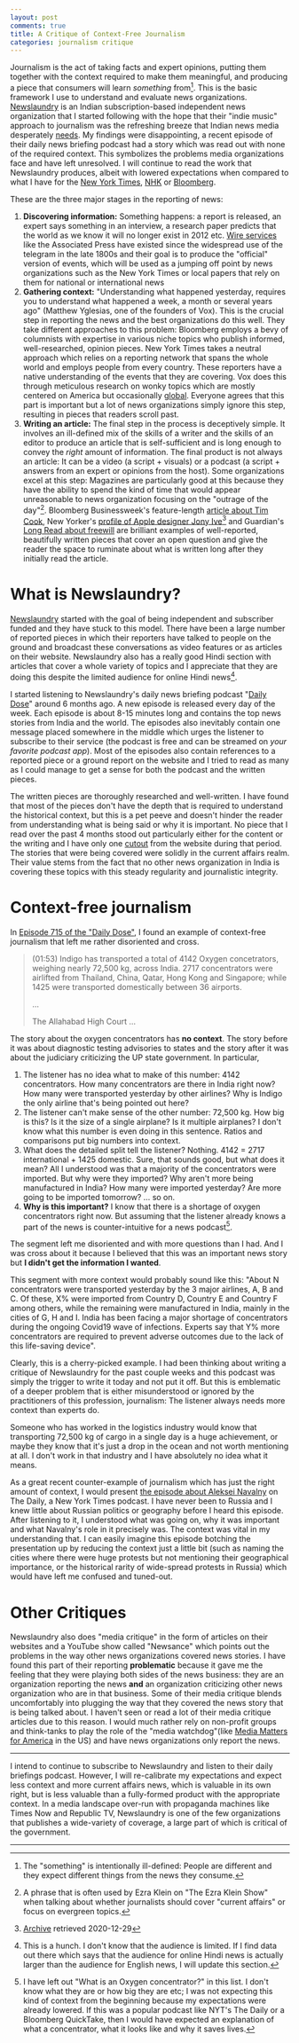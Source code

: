 ```yaml
---
layout: post
comments: true
title: A Critique of Context-Free Journalism
categories: journalism critique
---
```


Journalism is the act of taking facts and expert opinions, putting them together with the context
required to make them meaningful, and producing a piece that consumers will learn _something_
from[^1]. This is the basic framework I use to understand and evaluate news
organizations. [Newslaundry](https://www.Newslaundry.com/) is an Indian subscription-based independent news organization that I
started following with the hope that their "indie music" approach to journalism was the refreshing
breeze that Indian news media desperately [needs](https://www.youtube.com/watch?v=XK7y3OsKQzY). My findings were disappointing, a recent episode of
their daily news briefing podcast had a story which was read out with none of the required
context. This symbolizes the problems media organizations face and have left unresolved. I will
continue to read the work that Newslaundry produces, albeit with lowered expectations when compared
to what I have for the [New York Times](https://www.nytimes.com/), [NHK](https://www3.nhk.or.jp/news/) or [Bloomberg](https://www.bloomberg.com/).

<!--more-->

These are the three major stages in the reporting of news:

1.  **Discovering information:** Something happens: a report is released, an expert says something in
    an interview, a research paper predicts that the world as we know it will no longer exist in 2012
    etc. [Wire services](https://assignmenteditor.com/news-wires/) like the Associated Press have existed since the widespread use of the
    telegram in the late 1800s and their goal is to produce the "official" version of events, which
    will be used as a jumping off point by news organizations such as the New York Times or local
    papers that rely on them for national or international news
2.  **Gathering context:** "Understanding what happened yesterday, requires you to understand what
    happened a week, a month or several years ago" (Matthew Yglesias, one of the founders of
    Vox). This is the crucial step in reporting the news and the best organizations do this
    well. They take different approaches to this problem: Bloomberg employs a bevy of columnists with
    expertise in various niche topics who publish informed, well-researched, opinion pieces. New York
    Times takes a neutral approach which relies on a reporting network that spans the whole world and
    employs people from every country. These reporters have a native understanding of the events that
    they are covering. Vox does this through meticulous research on wonky topics which are mostly
    centered on America but occasionally [global](https://www.youtube.com/watch?v=2yzMUs3badc). Everyone agrees that this part is important but a
    lot of news organizations simply ignore this step, resulting in pieces that readers scroll past.
3.  **Writing an article:** The final step in the process is deceptively simple. It involves an
    ill-defined mix of the skills of a writer and the skills of an editor to produce an article that
    is self-sufficient and is long enough to convey the _right_ amount of information. The final
    product is not always an article: It can be a video (a script + visuals) or a podcast (a script +
    answers from an expert or opinions from the host). Some organizations excel at this step:
    Magazines are particularly good at this because they have the ability to spend the kind of time
    that would appear unreasonable to news organization focusing on the "outrage of the
    day"[^2]. Bloomberg Businessweek's feature-length [article about Tim Cook](https://www.bloomberg.com/news/features/2021-02-09/this-is-how-tim-cook-transformed-apple-aapl-after-steve-jobs), New Yorker's [profile
    of Apple designer Jony Ive](https://www.newyorker.com/magazine/2015/02/23/shape-things-come)[^3] and Guardian's [Long Read about freewill](https://www.theguardian.com/news/2021/apr/27/the-clockwork-universe-is-free-will-an-illusion) are brilliant examples
    of well-reported, beautifully written pieces that cover an open question and give the reader the
    space to ruminate about what is written long after they initially read the article.


# What is Newslaundry?

[Newslaundry](https://www.Newslaundry.com/) started with the goal of being independent and subscriber funded and they have stuck to
this model. There have been a large number of reported pieces in which their reporters have talked
to people on the ground and broadcast these conversations as video features or as articles on their
website. Newslaundry also has a really good Hindi section with articles that cover a whole variety
of topics and I appreciate that they are doing this despite the limited audience for online Hindi
news[^4].

I started listening to Newslaundry's daily news briefing podcast "[Daily Dose](https://www.Newslaundry.com/podcast/daily-dose)" around 6 months ago. A
new episode is released every day of the week. Each episode is about 8-15 minutes long and contains
the top news stories from India and the world. The episodes also inevitably contain one message
placed somewhere in the middle which urges the listener to subscribe to their service (the podcast
is free and can be streamed on _your favorite podcast app_). Most of the episodes also contain
references to a reported piece or a ground report on the website and I tried to read as many as I
could manage to get a sense for both the podcast and the written pieces.

The written pieces are thoroughly researched and well-written. I have found that most of the pieces
don't have the depth that is required to understand the historical context, but this is a pet peeve
and doesn't hinder the reader from understanding what is being said or why it is important. No piece
that I read over the past 4 months stood out particularly either for the content or the writing and
I have only one [cutout](https://cutouts.siddharthkannan.in/article/503) from the website during that period. The stories that were being covered were
solidly in the current affairs realm. Their value stems from the fact that no other news
organization in India is covering these topics with this steady regularity and journalistic
integrity.


# Context-free journalism

In [Episode 715 of the "Daily Dose"](https://www.Newslaundry.com/2021/05/05/daily-dose-ep-715-sc-strikes-down-maratha-quota-covid-updates-oxygen-shortage-in-karnataka), I found an example of context-free journalism that left me
rather disoriented and cross.

> (01:53) Indigo has transported a total of 4142 Oxygen concetrators, weighing nearly 72,500 kg, across
> India. 2717 concentrators were airlifted from Thailand, China, Qatar, Hong Kong and Singapore; while
> 1425 were transported domestically between 36 airports.
>
> &#x2026;
>
> The Allahabad High Court &#x2026;

The story about the oxygen concentrators has **no context**. The story before it was about diagnostic
testing advisories to states and the story after it was about the judiciary criticizing the UP state
government. In particular,

1.  The listener has no idea what to make of this number: 4142 concentrators. How many concentrators
    are there in India right now? How many were transported yesterday by other airlines? Why is
    Indigo the only airline that's being pointed out here?
2.  The listener can't make sense of the other number: 72,500 kg. How big is this? Is it the size of
    a single airplane? Is it multiple airplanes? I don't know what this number is even doing in this
    sentence. Ratios and comparisons put big numbers into context.
3.  What does the detailed split tell the listener? Nothing. 4142 = 2717 international + 1425
    domestic. Sure, that sounds good, but what does it mean? All I understood was that a majority of
    the concentrators were imported. But why were they imported? Why aren't more being manufactured
    in India? How many were imported yesterday? Are more going to be imported tomorrow? &#x2026; so on.
4.  **Why is this important?** I know that there is a shortage of oxygen concentrators right now. But
    assuming that the listener already knows a part of the news is counter-intuitive for a news
    podcast[^5].

The segment left me disoriented and with more questions than I had. And I was cross about it because
I believed that this was an important news story but **I didn't get the information I wanted**.

This segment with more context would probably sound like this: "About N concentrators were
transported yesterday by the 3 major airlines, A, B and C. Of these, X% were imported from Country
D, Country E and Country F among others, while the remaining were manufactured in India, mainly in
the cities of G, H and I. India has been facing a major shortage of concentrators during the ongoing
Covid19 wave of infections. Experts say that Y% more concentrators are required to prevent adverse
outcomes due to the lack of this life-saving device".

Clearly, this is a cherry-picked example. I had been thinking about writing a critique of
Newslaundry for the past couple weeks and this podcast was simply the trigger to write it today and
not put it off. But this is emblematic of a deeper problem that is either misunderstood or ignored
by the practitioners of this profession, journalism: The listener always needs more context than
experts do.

Someone who has worked in the logistics industry would know that transporting 72,500 kg of cargo in
a single day is a huge achievement, or maybe they know that it's just a drop in the ocean and not
worth mentioning at all. I don't work in that industry and I have absolutely no idea what it means.

As a great recent counter-example of journalism which has just the right amount of context, I would
present [the episode about Aleksei Navalny](https://www.nytimes.com/2021/01/25/podcasts/the-daily/alexei-navalny-russia-protests.html) on The Daily, a New York Times podcast. I have never been
to Russia and I knew little about Russian politics or geography before I heard this episode. After
listening to it, I understood what was going on, why it was important and what Navalny's role in it
precisely was. The context was vital in my understanding that. I can easily imagine this episode
botching the presentation up by reducing the context just a little bit (such as naming the cities
where there were huge protests but not mentioning their geographical importance, or the historical
rarity of wide-spread protests in Russia) which would have left me confused and tuned-out.


# Other Critiques

Newslaundry also does "media critique" in the form of articles on their websites and a YouTube show
called "Newsance" which points out the problems in the way other news organizations covered news
stories. I have found this part of their reporting **problematic** because it gave me the feeling that
they were playing both sides of the news business: they are an organization reporting the news **and**
an organization criticizing other news organization who are in that business. Some of their media
critique blends uncomfortably into plugging the way that they covered the news story that is being
talked about. I haven't seen or read a lot of their media critique articles due to this reason. I
would much rather rely on non-profit groups and think-tanks to play the role of the "media
watchdog"(like [Media Matters for America](https://www.mediamatters.org/about-us) in the US) and have news organizations only report the
news.

---

I intend to continue to subscribe to Newslaundry and listen to their daily briefings
podcast. However, I will re-calibrate my expectations and expect less context and more current
affairs news, which is valuable in its own right, but is less valuable than a fully-formed product
with the appropriate context. In a media landscape over-run with propaganda machines like Times Now
and Republic TV, Newslaundry is one of the few organizations that publishes a wide-variety of
coverage, a large part of which is critical of the government.

---

[^1]: The "something" is intentionally ill-defined: People are different and they expect different things from the news they consume.
[^2]: A phrase that is often used by Ezra Klein on "The Ezra Klein Show" when talking about whether journalists should cover "current affairs" or focus on evergreen topics.
[^3]: [Archive](https://archive.is/Pwknh) retrieved 2020-12-29
[^4]: This is a hunch. I don't know that the audience is limited. If I find data out there which says that the audience for online Hindi news is actually larger than the audience for English news, I will update this section.
[^5]: I have left out "What is an Oxygen concentrator?" in this list. I don't know what they are or how big they are etc; I was not expecting this kind of context from the beginning because my expectations were already lowered. If this was a popular podcast like NYT's The Daily or a Bloomberg QuickTake, then I would have expected an explanation of what a concentrator, what it looks like and why it saves lives.
